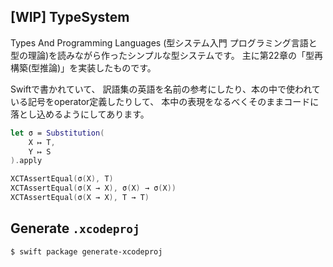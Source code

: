 ## [WIP] TypeSystem

Types And Programming Languages (型システム入門 プログラミング言語と型の理論)を読みながら作ったシンプルな型システムです。
主に第22章の「型再構築(型推論)」を実装したものです。 

Swiftで書かれていて、
訳語集の英語を名前の参考にしたり、本の中で使われている記号をoperator定義したりして、
本中の表現をなるべくそのままコードに落とし込めるようにしてあります。

```swift
let σ = Substitution(
    X ↦ T,
    Y ↦ S
).apply

XCTAssertEqual(σ(X), T)
XCTAssertEqual(σ(X → X), σ(X) → σ(X))
XCTAssertEqual(σ(X → X), T → T)
```

## Generate `.xcodeproj`

```
$ swift package generate-xcodeproj
```

